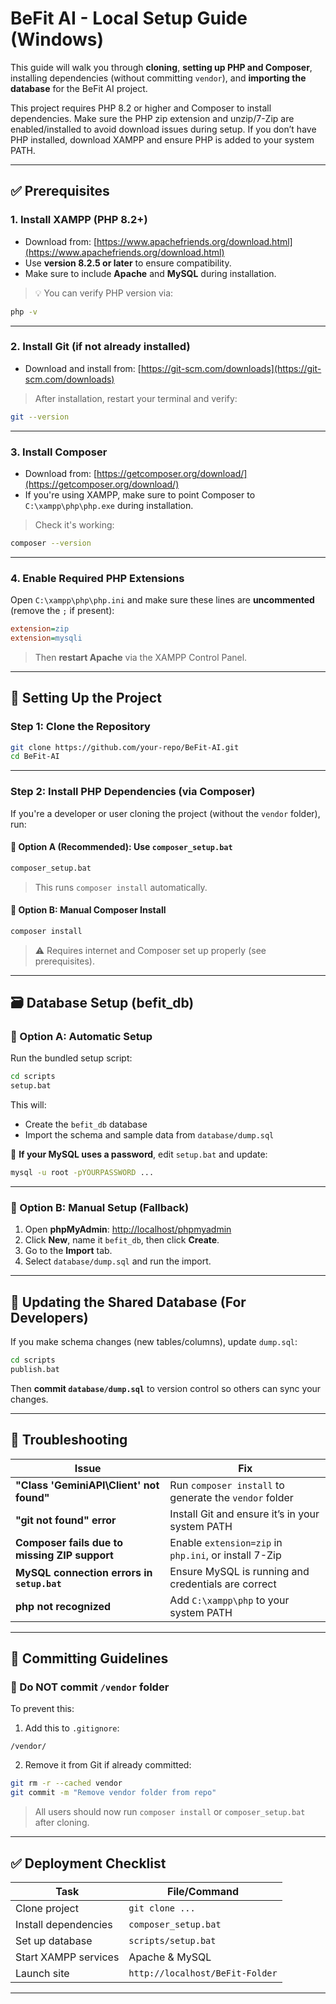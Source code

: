 # **BeFit AI - Local Setup Guide (Windows)**

This guide will walk you through **cloning**, **setting up PHP and Composer**, installing dependencies (without committing `vendor`), and **importing the database** for the BeFit AI project.

This project requires PHP 8.2 or higher and Composer to install dependencies.
Make sure the PHP zip extension and unzip/7-Zip are enabled/installed to avoid download issues during setup.
If you don’t have PHP installed, download XAMPP and ensure PHP is added to your system PATH.

---

## ✅ **Prerequisites**

### 1. **Install XAMPP (PHP 8.2+)**

* Download from: [https://www.apachefriends.org/download.html](https://www.apachefriends.org/download.html)
* Use **version 8.2.5 or later** to ensure compatibility.
* Make sure to include **Apache** and **MySQL** during installation.

> 💡 You can verify PHP version via:

```bash
php -v
```

---

### 2. **Install Git (if not already installed)**

* Download and install from: [https://git-scm.com/downloads](https://git-scm.com/downloads)

> After installation, restart your terminal and verify:

```bash
git --version
```

---

### 3. **Install Composer**

* Download from: [https://getcomposer.org/download/](https://getcomposer.org/download/)
* If you're using XAMPP, make sure to point Composer to `C:\xampp\php\php.exe` during installation.

> Check it's working:

```bash
composer --version
```

---

### 4. **Enable Required PHP Extensions**

Open `C:\xampp\php\php.ini` and make sure these lines are **uncommented** (remove the `;` if present):

```ini
extension=zip
extension=mysqli
```

> Then **restart Apache** via the XAMPP Control Panel.

---

## 🚀 **Setting Up the Project**

### Step 1: Clone the Repository

```bash
git clone https://github.com/your-repo/BeFit-AI.git
cd BeFit-AI
```

---

### Step 2: Install PHP Dependencies (via Composer)

If you're a developer or user cloning the project (without the `vendor` folder), run:

#### 🔹 Option A (Recommended): Use `composer_setup.bat`

```bash
composer_setup.bat
```

> This runs `composer install` automatically.

#### 🔹 Option B: Manual Composer Install

```bash
composer install
```

> ⚠️ Requires internet and Composer set up properly (see prerequisites).

---

## 🗃️ **Database Setup (befit\_db)**

### 🔹 Option A: Automatic Setup

Run the bundled setup script:

```bash
cd scripts
setup.bat
```

This will:

* Create the `befit_db` database
* Import the schema and sample data from `database/dump.sql`

📌 **If your MySQL uses a password**, edit `setup.bat` and update:

```bash
mysql -u root -pYOURPASSWORD ...
```

---

### 🔹 Option B: Manual Setup (Fallback)

1. Open **phpMyAdmin**: [http://localhost/phpmyadmin](http://localhost/phpmyadmin)
2. Click **New**, name it `befit_db`, then click **Create**.
3. Go to the **Import** tab.
4. Select `database/dump.sql` and run the import.

---

## 🔄 **Updating the Shared Database (For Developers)**

If you make schema changes (new tables/columns), update `dump.sql`:

```bash
cd scripts
publish.bat
```

Then **commit `database/dump.sql`** to version control so others can sync your changes.

---

## 🧠 **Troubleshooting**

| Issue                                         | Fix                                                    |
| --------------------------------------------- | ------------------------------------------------------ |
| **"Class 'GeminiAPI\Client' not found"**      | Run `composer install` to generate the `vendor` folder |
| **"git not found" error**                     | Install Git and ensure it’s in your system PATH        |
| **Composer fails due to missing ZIP support** | Enable `extension=zip` in `php.ini`, or install 7-Zip  |
| **MySQL connection errors in `setup.bat`**    | Ensure MySQL is running and credentials are correct    |
| **php not recognized**                        | Add `C:\xampp\php` to your system PATH                 |

---

## 📂 **Committing Guidelines**

### 🚫 Do NOT commit `/vendor` folder

To prevent this:

1. Add this to `.gitignore`:

```
/vendor/
```

2. Remove it from Git if already committed:

```bash
git rm -r --cached vendor
git commit -m "Remove vendor folder from repo"
```

> All users should now run `composer install` or `composer_setup.bat` after cloning.

---

## ✅ **Deployment Checklist**

| Task                 | File/Command                    |
| -------------------- | ------------------------------- |
| Clone project        | `git clone ...`                 |
| Install dependencies | `composer_setup.bat`            |
| Set up database      | `scripts/setup.bat`             |
| Start XAMPP services | Apache & MySQL                  |
| Launch site          | `http://localhost/BeFit-Folder` |

---